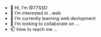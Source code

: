 - 👋 Hi, I’m @77SSD
- 👀 I’m interested in ..web
- 🌱 I’m currently learning web devlopment
- 💞️ I’m looking to collaborate on ...
- 📫 How to reach me ...

<!---
77SSD/77SSD is a ✨ special ✨ repository because its `README.md` (this file) appears on your GitHub profile.
You can click the Preview link to take a look at your changes.
--->
